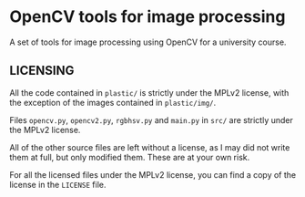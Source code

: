 # OpenCV tools for image processing

A set of tools for image processing using OpenCV for a university course.

## LICENSING

All the code contained in `plastic/` is strictly under the MPLv2 license, with the exception of the images contained in `plastic/img/`.

Files `opencv.py`, `opencv2.py`, `rgbhsv.py` and `main.py` in `src/` are strictly under the MPLv2 license.

All of the other source files are left without a license, as I may did not write them at full, but only modified them. These are at your own risk.

For all the licensed files under the MPLv2 license, you can find a copy of the license in the `LICENSE` file.
